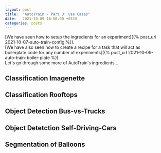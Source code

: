 ```yaml
---
layout: post
title:  "AutoTrain - Part 3: Use Cases"
date:   2021-10-09 16:50:00 +0530
categories: posts
---
```


[We have seen how to setup the ingredients for an experiment]({% post_url 2021-10-07-auto-train-config %}).  
[We have also seen how to create a recipe for a task that will act as boilerplate code for any number of experiments]({% post_url 2021-10-09-auto-train-boiler-plate %})  
Let's go through some more of AutoTrain's ingredients...

<!--more-->

## Classification Imagenette
<script src="https://gist.github.com/sizhky/b60eabc902232c8f7aa33ace0967d917.js"></script>

## Classification Rooftops
<script src="https://gist.github.com/sizhky/6a9a2e1e5ca9b0667a6e8e3edbc0d111.js"></script>

## Object Detection Bus-vs-Trucks
<script src="https://gist.github.com/sizhky/c1cac9e966136ab3960890f3777e4396.js"></script>

## Object Detetction Self-Driving-Cars
<script src="https://gist.github.com/sizhky/93e62221c33f435c14c89cd4f304d14a.js"></script>

## Segmentation of Balloons
<script src="https://gist.github.com/sizhky/4f09c642464678476dc4bb95db4486a9.js"></script>